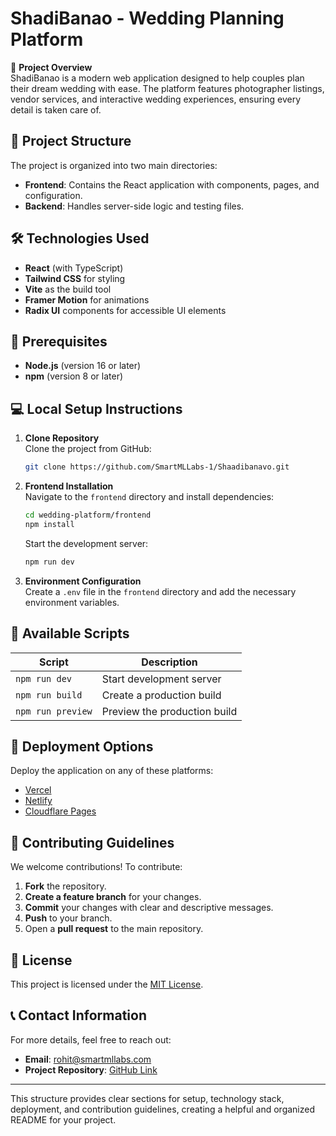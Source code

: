 # ShadiBanao - Wedding Planning Platform

🚀 **Project Overview**  
ShadiBanao is a modern web application designed to help couples plan their dream wedding with ease. The platform features photographer listings, vendor services, and interactive wedding experiences, ensuring every detail is taken care of.

## 📂 Project Structure

The project is organized into two main directories:

- **Frontend**: Contains the React application with components, pages, and configuration.
- **Backend**: Handles server-side logic and testing files.

## 🛠 Technologies Used

- **React** (with TypeScript)
- **Tailwind CSS** for styling
- **Vite** as the build tool
- **Framer Motion** for animations
- **Radix UI** components for accessible UI elements

## 🔧 Prerequisites

- **Node.js** (version 16 or later)
- **npm** (version 8 or later)

## 💻 Local Setup Instructions

1. **Clone Repository**  
   Clone the project from GitHub:

   ```bash
   git clone https://github.com/SmartMLLabs-1/Shaadibanavo.git
   ```

2. **Frontend Installation**  
   Navigate to the `frontend` directory and install dependencies:

   ```bash
   cd wedding-platform/frontend
   npm install
   ```

   Start the development server:

   ```bash
   npm run dev
   ```

3. **Environment Configuration**  
   Create a `.env` file in the `frontend` directory and add the necessary environment variables.

## 🌟 Available Scripts

| Script               | Description                             |
| -------------------- | --------------------------------------- |
| `npm run dev`        | Start development server               |
| `npm run build`      | Create a production build              |
| `npm run preview`    | Preview the production build           |

## 🚀 Deployment Options

Deploy the application on any of these platforms:

- [Vercel](https://vercel.com/)
- [Netlify](https://www.netlify.com/)
- [Cloudflare Pages](https://pages.cloudflare.com/)

## 🤝 Contributing Guidelines

We welcome contributions! To contribute:

1. **Fork** the repository.
2. **Create a feature branch** for your changes.
3. **Commit** your changes with clear and descriptive messages.
4. **Push** to your branch.
5. Open a **pull request** to the main repository.

## 📄 License

This project is licensed under the [MIT License](LICENSE).

## 📞 Contact Information

For more details, feel free to reach out:

- **Email**: [rohit@smartmllabs.com](mailto:rohit@smartmllabs.com)
- **Project Repository**: [GitHub Link](https://github.com/SmartMLLabs-1/Shaadibanavo)

---

This structure provides clear sections for setup, technology stack, deployment, and contribution guidelines, creating a helpful and organized README for your project.
